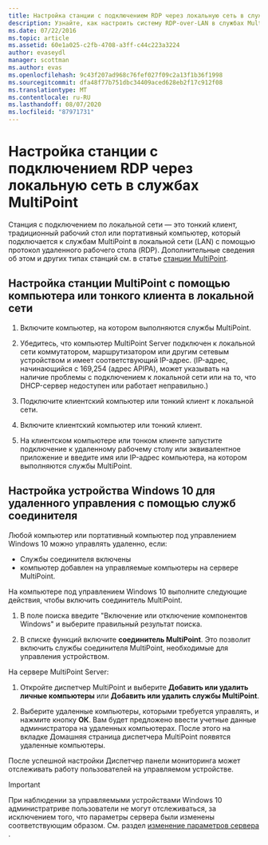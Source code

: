 ```yaml
---
title: Настройка станции с подключением RDP через локальную сеть в службах MultiPoint
description: Узнайте, как настроить систему RDP-over-LAN в службах MultiPoint.
ms.date: 07/22/2016
ms.topic: article
ms.assetid: 60e1a025-c2fb-4708-a3ff-c44c223a3224
author: evaseydl
manager: scottman
ms.author: evas
ms.openlocfilehash: 9c43f207ad968c76fef027f09c2a13f1b36f1998
ms.sourcegitcommit: dfa48f77b751dbc34409aced628eb2f17c912f08
ms.translationtype: MT
ms.contentlocale: ru-RU
ms.lasthandoff: 08/07/2020
ms.locfileid: "87971731"
---
```

# <a name="set-up-an-rdp-over-lan-connected-station-in-multipoint-services"></a>Настройка станции с подключением RDP через локальную сеть в службах MultiPoint
Станция с подключением по локальной сети — это тонкий клиент, традиционный рабочий стол или портативный компьютер, который подключается к службам MultiPoint в локальной сети (LAN) с помощью протокол удаленного рабочего стола (RDP). Дополнительные сведения об этом и других типах станций см. в статье [станции MultiPoint](MultiPoint-services-Stations.md).

## <a name="to-set-up-a-multipoint-station-using-a-computer-or-thin-client-on-a-lan"></a>Настройка станции MultiPoint с помощью компьютера или тонкого клиента в локальной сети

1.  Включите компьютер, на котором выполняются службы MultiPoint.

2.  Убедитесь, что компьютер MultiPoint Server подключен к локальной сети коммутатором, маршрутизатором или другим сетевым устройством и имеет соответствующий IP-адрес. (IP-адрес, начинающийся с 169,254 (адрес APIPA), может указывать на наличие проблемы с подключением к локальной сети или на то, что DHCP-сервер недоступен или работает неправильно.)

3.  Подключите клиентский компьютер или тонкий клиент к локальной сети.

4.  Включите клиентский компьютер или тонкий клиент.

5.  На клиентском компьютере или тонком клиенте запустите подключение к удаленному рабочему столу или эквивалентное приложение и введите имя или IP-адрес компьютера, на котором выполняются службы MultiPoint.

## <a name="set-up-a-windows-10-device-for-remote-management-by-using-connector-services"></a>Настройка устройства Windows 10 для удаленного управления с помощью служб соединителя
Любой компьютер или портативный компьютер под управлением Windows 10 можно управлять удаленно, если:
- Службы соединителя включены
- компьютер добавлен на управляемые компьютеры на сервере MultiPoint.

На компьютере под управлением Windows 10 выполните следующие действия, чтобы включить соединитель MultiPoint.

1. В поле поиска введите "Включение или отключение компонентов Windows" и выберите правильный результат поиска.

2. В списке функций включите **соединитель MultiPoint**. Это позволит включить службы соединителя MultiPoint, необходимые для управления устройством.

На сервере MultiPoint Server:
1. Откройте диспетчер MultiPoint и выберите **Добавить или удалить личные компьютеры** или **Добавить или удалить службы MultiPoint**.

2. Выберите удаленные компьютеры, которыми требуется управлять, и нажмите кнопку **ОК**.  Вам будет предложено ввести учетные данные администратора на удаленных компьютерах.  После этого на вкладке Домашняя страница диспетчера MultiPoint появятся удаленные компьютеры.

После успешной настройки Диспетчер панели мониторинга может отслеживать работу пользователей на управляемом устройстве.

> [!IMPORTANT]
> При наблюдении за управляемыми устройствами Windows 10 администратриве пользователи не могут отслеживаться, за исключением того, что параметры сервера были изменены соответствующим образом. См. раздел [изменение параметров сервера](Edit-Server-Settings.md) .